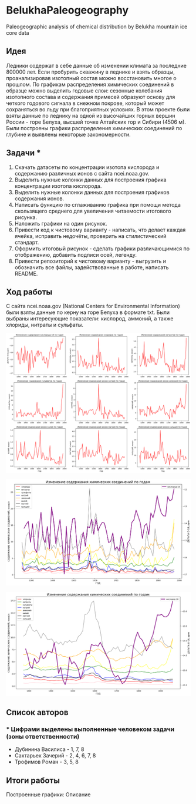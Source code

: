 # BelukhaPaleogeography
Paleogeographic analysis of chemical distribution by Belukha mountain ice core data

## Идея
Ледники содержат в себе данные об изменении климата за последние 800000 лет. Если пробурить скважину в леднике и взять образцы, проанализировав изотопный состав можно восстановить многое о прошлом. 
По графикам распределения химических соединений в образце можно выделить годовые слои: сезонные колебания изотопного состава и содержания примесей образуют основу для четкого годового сигнала в снежном покрове, который  может сохраняться во льду при благоприятных условиях.
В этом проекте были взяты данные по леднику на одной из высочайших горных вершин России - горе Белуха, высшей точке Алтайских гор и Сибири (4506 м). Были построены графики распределения химических соединений по глубине и выявлены некоторые закономерности.

## Задачи *

1. Скачать датасеты по концентрации изотопа кислорода и содержанию различных ионов с сайта ncei.noaa.gov.
2. Выделить нужные колонки данных для построения графика концентрации изотопа кислорода. 
3. Выделить нужные колонки данных для построения графиков содержания ионов. 
4. Написать функцию по сглаживанию графика при помощи метода скользящего среднего для увеличения читаемости итогового рисунка.
5. Наложить графики на один рисунок.
6. Привести код к чистовому варианту - написать, что делает каждая ячейка, исправить недочёты, проверить на стилистический стандарт.
7. Оформить итоговый рисунок - сделать графики различающимися по отображению, добавить подписи осей, легенду.
8. Привести репозиторий к чистовому варианту - выгрузить и обозначить все файлы, задействованные в работе, написать README.
   
## Ход работы 
С сайта ncei.noaa.gov (National Centers for Environmental Information) были взяты данные по керну на горе Белуха в формате txt. Были выбраны интересующие показатели: кислород, аммоний, а также хлориды, нитраты и сульфаты.

![](https://github.com/SoakedSanity/BelukhaPaleogeography/blob/main/pics/graph1.png)


![](https://github.com/SoakedSanity/BelukhaPaleogeography/blob/main/pics/graph2.png)


![](https://github.com/SoakedSanity/BelukhaPaleogeography/blob/main/pics/graph3.png)

## Список авторов 

### * Цифрами выделены выполненные человеком задачи (зоны ответственности)
- Дубинина Василиса - 1, 7, 8
- Сахтарьек Зачерий - 2, 4, 6, 7, 8
- Трофимов Роман - 3, 5, 8

## Итоги работы 
Построенные графики: 
Описание 
